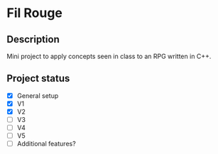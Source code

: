 # Fil Rouge

## Description
Mini project to apply concepts seen in class to an RPG written in C++.

## Project status
- [x] General setup
- [x] V1
- [x] V2
- [ ] V3
- [ ] V4
- [ ] V5
- [ ] Additional features?
